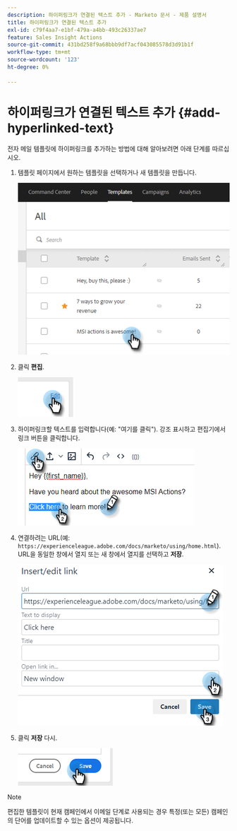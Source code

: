 ```yaml
---
description: 하이퍼링크가 연결된 텍스트 추가 - Marketo 문서 - 제품 설명서
title: 하이퍼링크가 연결된 텍스트 추가
exl-id: c79f4aa7-e1bf-479a-a4bb-493c26337ae7
feature: Sales Insight Actions
source-git-commit: 431bd258f9a68bbb9df7acf043085578d3d91b1f
workflow-type: tm+mt
source-wordcount: '123'
ht-degree: 0%

---
```


# 하이퍼링크가 연결된 텍스트 추가 {#add-hyperlinked-text}

전자 메일 템플릿에 하이퍼링크를 추가하는 방법에 대해 알아보려면 아래 단계를 따르십시오.

1. 템플릿 페이지에서 원하는 템플릿을 선택하거나 새 템플릿을 만듭니다.

   ![](assets/add-hyperlinked-text-1.png)

1. 클릭 **편집**.

   ![](assets/add-hyperlinked-text-2.png)

1. 하이퍼링크할 텍스트를 입력합니다(예: &quot;여기를 클릭&quot;). 강조 표시하고 편집기에서 링크 버튼을 클릭합니다.

   ![](assets/add-hyperlinked-text-3.png)

1. 연결하려는 URL(예: `https://experienceleague.adobe.com/docs/marketo/using/home.html`). URL을 동일한 창에서 열지 또는 새 창에서 열지를 선택하고 **저장**.

   ![](assets/add-hyperlinked-text-4.png)

1. 클릭 **저장** 다시.

   ![](assets/add-hyperlinked-text-5.png)

>[!NOTE]
>
>편집한 템플릿이 현재 캠페인에서 이메일 단계로 사용되는 경우 특정(또는 모든) 캠페인의 단어를 업데이트할 수 있는 옵션이 제공됩니다.
